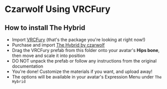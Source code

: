 Czarwolf Using VRCFury
==

## How to install The Hybrid
* Import [VRCFury](https://vrcfury.com) (that's the package you're looking at right now!)
* Purchase and import [The Hybrid by czarwolf](https://czarwolf.gumroad.com/)
* Drag the VRCFury prefab from this folder onto your avatar's **Hips bone**, then move and scale it into position
* DO NOT unpack the prefab or follow any instructions from the original documentation
* You're done! Customize the materials if you want, and upload away!
* The options will be available in your avatar's Expression Menu under `The Hybrid`
